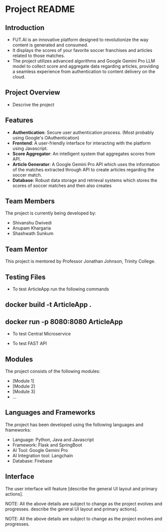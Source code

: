 # Project README

## Introduction
- FUT.AI is an innovative platform designed to revolutionize the way content is generated and consumed. 
- It displays the scores of your favorite soccer franchises and articles related to those matches.
- The project utilizes advanced algorithms and Google Gemini Pro LLM model to collect score and aggregate data regarding articles, providing a seamless experience from authentication to content delivery on the cloud. 

## Project Overview
- Descrive the project

## Features
- **Authentication**: Secure user authentication process. (Most probably using Google's OAuthentication)
- **Frontend**: A user-friendly interface for interacting with the platform using Javascript.
- **Score Aggregator**: An intelligent system that aggregates scores from API.
- **Article Generator**: A Google Gemini Pro API which uses the information of the matches extracted through API to create articles regarding the soccer match.
- **Database**: Robust data storage and retrieval systems which stores the scores of soccer matches and then also creates 

## Team Members

The project is currently being developed by:

- Shivanshu Dwivedi
- Anupam Khargaria
- Shashwath Sunkum
  
## Team Mentor
This project is mentored by Professor Jonathan Johnson, Trinity College.

## Testing Files

- To test ArticleApp run the following commands

## docker build -t ArticleApp . ##
## docker run -p 8080:8080 ArticleApp ##

- To test Central Microservice

- To test FAST API
  
## Modules

The project consists of the following modules:
- [Module 1]
- [Module 2]
- [Module 3]
- ...

## Languages and Frameworks

The project has been developed using the following languages and frameworks:
- Language: Python, Java and Javascript
- Framework: Flask and SpringBoot
- AI Tool: Google Gemini Pro
- AI Integration tool: Langchain
- Database: Firebase
  

## Interface

The user interface will feature [describe the general UI layout and primary actions]. 

NOTE: All the above details are subject to change as the project evolves and progresses.
describe the general UI layout and primary actions]. 

NOTE: All the above details are subject to change as the project evolves and progresses.

